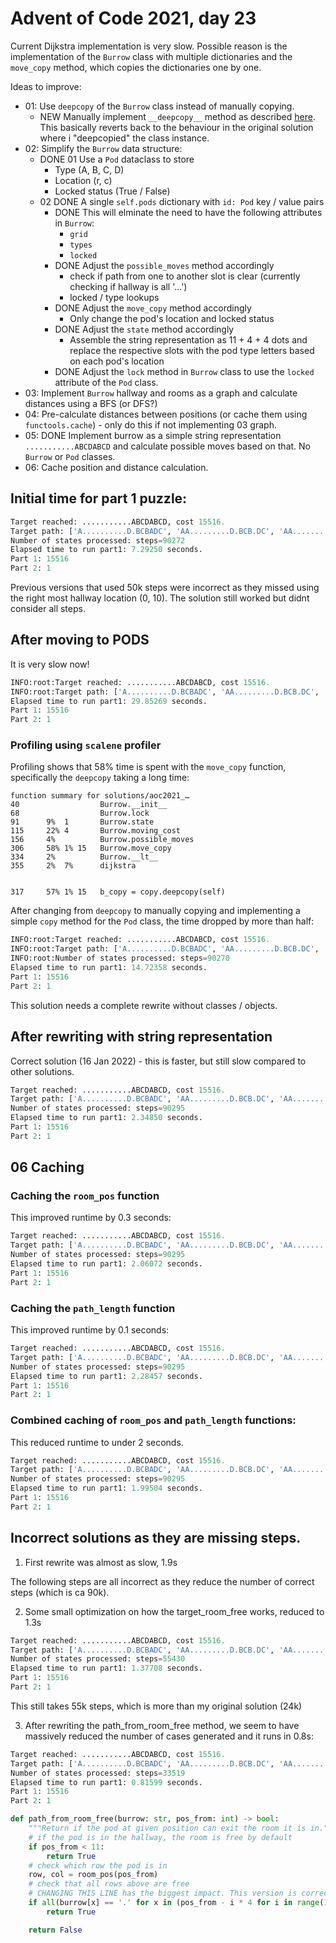 # Advent of Code 2021, day 23

Current Dijkstra implementation is very slow. Possible reason is the implementation of the `Burrow` class with multiple dictionaries and the `move_copy` method, which copies the dictionaries one by one.

Ideas to improve:

-   01: Use `deepcopy` of the `Burrow` class instead of manually copying.
    -   NEW Manually implement `__deepcopy__` method as described [here](https://stackoverflow.com/questions/24756712/deepcopy-is-extremely-slow). This basically reverts back to the behaviour in the original solution where i "deepcopied" the class instance.
-   02: Simplify the `Burrow` data structure:
    -   DONE 01 Use a `Pod` dataclass to store
        -   Type (A, B, C, D)
        -   Location (r, c)
        -   Locked status (True / False)
    -   02 DONE A single `self.pods` dictionary with `id: Pod` key / value pairs
        -   DONE This will elminate the need to have the following attributes in `Burrow`:
            -   `grid`
            -   `types`
            -   `locked`
        -   DONE Adjust the `possible_moves` method accordingly
            -   check if path from one to another slot is clear (currently checking if hallway is all '...')
            -   locked / type lookups
        -   DONE Adjust the `move_copy` method accordingly
            -   Only change the pod's location and locked status
        -   DONE Adjust the `state` method accordingly
            -   Assemble the string representation as 11 + 4 + 4 dots and replace the respective slots with the pod type letters based on each pod's location
        -   DONE Adjust the `lock` method in `Burrow` class to use the `locked` attribute of the `Pod` class.
-   03: Implement `Burrow` hallway and rooms as a graph and calculate distances using a BFS (or DFS?)
-   04: Pre-calculate distances between positions (or cache them using `functools.cache`) - only do this if not implementing 03 graph.
-   05: DONE Implement burrow as a simple string representation `...........ABCDABCD` and calculate possible moves based on that. No `Burrow` or `Pod` classes.
-   06: Cache position and distance calculation.

## Initial time for part 1 puzzle:

```python
Target reached: ...........ABCDABCD, cost 15516.
Target path: ['A..........D.BCBADC', 'AA.........D.BCB.DC', 'AA.........D..CBBDC', 'AA...C.....D...BBDC', 'AA...C.D...D...BB.C', 'AA.....D...D...BBCC', 'AA...D.D.......BBCC', 'AA.B.D.D........BCC', 'A..B.D.D.......ABCC', '...B.D.D...A...ABCC', '.....D.D...AB..ABCC', '.....D.D.C.AB..ABC.', '.....D...C.AB..ABCD', '.....D.....ABC.ABCD', '...........ABCDABCD']
Number of states processed: steps=90272
Elapsed time to run part1: 7.29250 seconds.
Part 1: 15516
Part 2: 1
```

Previous versions that used 50k steps were incorrect as they missed using the right most hallway location (0, 10). The solution still worked but didnt consider all steps.

## After moving to PODS

It is very slow now!

```python
INFO:root:Target reached: ...........ABCDABCD, cost 15516.
INFO:root:Target path: ['A..........D.BCBADC', 'AA.........D.BCB.DC', 'AA.........D..CBBDC', 'AA...C.....D...BBDC', 'AA...C.D...D...BB.C', 'AA.....D...D...BBCC', 'AA...D.D.......BBCC', 'AA.B.D.D........BCC', 'A..B.D.D.......ABCC', '...B.D.D...A...ABCC', '.....D.D...AB..ABCC', '.....D.D.C.AB..ABC.', '.....D...C.AB..ABCD', '.....D.....ABC.ABCD', '...........ABCDABCD']
Elapsed time to run part1: 29.85269 seconds.
Part 1: 15516
Part 2: 1
```

### Profiling using `scalene` profiler

Profiling shows that 58% time is spent with the `move_copy` function, specifically the `deepcopy` taking a long time:

```
function summary for solutions/aoc2021_…
40                  Burrow.__init__
68                  Burrow.lock
91      9%  1       Burrow.state
115     22% 4       Burrow.moving_cost
156     4%          Burrow.possible_moves
306     58% 1% 15   Burrow.move_copy
334     2%          Burrow.__lt__
355     2%  7%      dijkstra


317     57% 1% 15   b_copy = copy.deepcopy(self)
```

After changing from `deepcopy` to manually copying and implementing a simple `copy` method for the `Pod` class, the time dropped by more than half:

```python
INFO:root:Target reached: ...........ABCDABCD, cost 15516.
INFO:root:Target path: ['A..........D.BCBADC', 'AA.........D.BCB.DC', 'AA.........D..CBBDC', 'AA...C.....D...BBDC', 'AA...C.D...D...BB.C', 'AA.....D...D...BBCC', 'AA...D.D.......BBCC', 'AA.B.D.D........BCC', 'A..B.D.D.......ABCC', '...B.D.D...A...ABCC', '.....D.D...AB..ABCC', '.....D.D.C.AB..ABC.', '.....D...C.AB..ABCD', '.....D.....ABC.ABCD', '...........ABCDABCD']
INFO:root:Number of states processed: steps=90270
Elapsed time to run part1: 14.72358 seconds.
Part 1: 15516
Part 2: 1
```

This solution needs a complete rewrite without classes / objects.

## After rewriting with string representation

Correct solution (16 Jan 2022) - this is faster, but still slow compared to other solutions.

```python
Target reached: ...........ABCDABCD, cost 15516.
Target path: ['A..........D.BCBADC', 'AA.........D.BCB.DC', 'AA.........D..CBBDC', 'AA...C.....D...BBDC', 'AA...C.D...D...BB.C', 'AA.....D...D...BBCC', 'AA...D.D.......BBCC', 'AA.B.D.D........BCC', 'A..B.D.D.......ABCC', '...B.D.D...A...ABCC', '.....D.D...AB..ABCC', '.....D.D.C.AB..ABC.', '.....D...C.AB..ABCD', '.....D.....ABC.ABCD', '...........ABCDABCD']
Number of states processed: steps=90295
Elapsed time to run part1: 2.34850 seconds.
Part 1: 15516
Part 2: 1
```

## 06 Caching

### Caching the `room_pos` function

This improved runtime by 0.3 seconds:

```python
Target reached: ...........ABCDABCD, cost 15516.
Target path: ['A..........D.BCBADC', 'AA.........D.BCB.DC', 'AA.........D..CBBDC', 'AA...C.....D...BBDC', 'AA...C.D...D...BB.C', 'AA.....D...D...BBCC', 'AA...D.D.......BBCC', 'AA.B.D.D........BCC', 'A..B.D.D.......ABCC', '...B.D.D...A...ABCC', '.....D.D...AB..ABCC', '.....D.D.C.AB..ABC.', '.....D...C.AB..ABCD', '.....D.....ABC.ABCD', '...........ABCDABCD']
Number of states processed: steps=90295
Elapsed time to run part1: 2.06072 seconds.
Part 1: 15516
Part 2: 1
```

### Caching the `path_length` function

This improved runtime by 0.1 seconds:

```python
Target reached: ...........ABCDABCD, cost 15516.
Target path: ['A..........D.BCBADC', 'AA.........D.BCB.DC', 'AA.........D..CBBDC', 'AA...C.....D...BBDC', 'AA...C.D...D...BB.C', 'AA.....D...D...BBCC', 'AA...D.D.......BBCC', 'AA.B.D.D........BCC', 'A..B.D.D.......ABCC', '...B.D.D...A...ABCC', '.....D.D...AB..ABCC', '.....D.D.C.AB..ABC.', '.....D...C.AB..ABCD', '.....D.....ABC.ABCD', '...........ABCDABCD']
Number of states processed: steps=90295
Elapsed time to run part1: 2.28457 seconds.
Part 1: 15516
Part 2: 1
```

### Combined caching of `room_pos` and `path_length` functions:

This reduced runtime to under 2 seconds.

```python
Target reached: ...........ABCDABCD, cost 15516.
Target path: ['A..........D.BCBADC', 'AA.........D.BCB.DC', 'AA.........D..CBBDC', 'AA...C.....D...BBDC', 'AA...C.D...D...BB.C', 'AA.....D...D...BBCC', 'AA...D.D.......BBCC', 'AA.B.D.D........BCC', 'A..B.D.D.......ABCC', '...B.D.D...A...ABCC', '.....D.D...AB..ABCC', '.....D.D.C.AB..ABC.', '.....D...C.AB..ABCD', '.....D.....ABC.ABCD', '...........ABCDABCD']
Number of states processed: steps=90295
Elapsed time to run part1: 1.99504 seconds.
Part 1: 15516
Part 2: 1
```

## Incorrect solutions as they are missing steps.

1. First rewrite was almost as slow, 1.9s

The following steps are all incorrect as they reduce the number of correct steps (which is ca 90k).

2. Some small optimization on how the target_room_free works, reduced to 1.3s

```python
Target reached: ...........ABCDABCD, cost 15516.
Target path: ['A..........D.BCBADC', 'AA.........D.BCB.DC', 'AA.........D..CBBDC', 'AA...C.....D...BBDC', 'AA...C.D...D...BB.C', 'AA.....D...D...BBCC', 'AA...D.D.......BBCC', 'AA.B.D.D........BCC', 'A..B.D.D.......ABCC', '...B.D.D...A...ABCC', '.....D.D...AB..ABCC', '.....D.D.C.AB..ABC.', '.....D...C.AB..ABCD', '.....D.....ABC.ABCD', '...........ABCDABCD']
Number of states processed: steps=55430
Elapsed time to run part1: 1.37708 seconds.
Part 1: 15516
Part 2: 1
```

This still takes 55k steps, which is more than my original solution (24k)

3. After rewriting the path_from_room_free method, we seem to have massively reduced the number of cases generated and it runs in 0.8s:

```python
Target reached: ...........ABCDABCD, cost 15516.
Target path: ['A..........D.BCBADC', 'AA.........D.BCB.DC', 'AA.........D..CBBDC', 'AA...C.....D...BBDC', 'AA...C.D...D...BB.C', 'AA.....D...D...BBCC', 'AA.....D.C.D...BBC.', 'AA.......C.D...BBCD', 'AA...D...C.....BBCD', 'AA.B.D...C......BCD', 'A..B.D...C.....ABCD', '...B.D...C.A...ABCD', '.....D...C.AB..ABCD', '.....D.....ABC.ABCD', '...........ABCDABCD']
Number of states processed: steps=33519
Elapsed time to run part1: 0.81599 seconds.
Part 1: 15516
Part 2: 1
```

```python
def path_from_room_free(burrow: str, pos_from: int) -> bool:
    """Return if the pod at given position can exit the room it is in."""
    # if the pod is in the hallway, the room is free by default
    if pos_from < 11:
        return True
    # check which row the pod is in
    row, col = room_pos(pos_from)
    # check that all rows above are free
    # CHANGING THIS LINE has the biggest impact. This version is correct. If adding '+1' to the 'range(1, row + 1)' statement, cases massively reduce, but probably incorrectly?
    if all(burrow[x] == '.' for x in (pos_from - i * 4 for i in range(1, row))):
        return True

    return False
```
